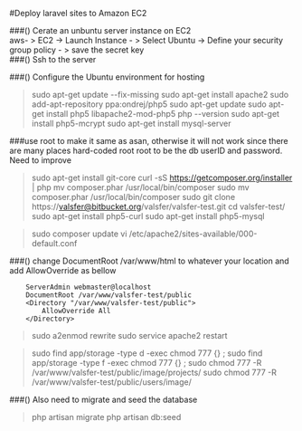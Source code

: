 #Deploy laravel sites to Amazon EC2  

###() Cerate an unbuntu server instance on EC2   
aws- > EC2 -> Launch Instance - > Select Ubuntu -> Define your security group policy - > save the secret key  
###() Ssh to the server  
 

###() Configure the Ubuntu environment for hosting  
>sudo apt-get update --fix-missing
>sudo apt-get install apache2 
>sudo add-apt-repository ppa:ondrej/php5
>sudo apt-get update
>sudo apt-get install php5 libapache2-mod-php5
>php --version
>sudo apt-get install php5-mcrypt
>sudo apt-get install mysql-server   

###use root to make it same as asan, otherwise it will not work since there are many places hard-coded root root to be the db userID and password. Need to improve  

>sudo apt-get install git-core
>curl -sS https://getcomposer.org/installer | php
>mv composer.phar /usr/local/bin/composer
>sudo mv composer.phar /usr/local/bin/composer
>sudo git clone https://valsfer@bitbucket.org/valsfer/valsfer-test.git
>cd valsfer-test/
>sudo apt-get install php5-curl
>sudo apt-get install php5-mysql

>sudo composer update
>vi /etc/apache2/sites-available/000-default.conf   

###() change DocumentRoot /var/www/html to whatever your location and add AllowOverride as bellow   
```
	ServerAdmin webmaster@localhost
	DocumentRoot /var/www/valsfer-test/public
	<Directory "/var/www/valsfer-test/public">
		AllowOverride All
	</Directory>
```   

>sudo a2enmod rewrite
>sudo service apache2 restart

>sudo find app/storage -type d -exec chmod 777 {} \;
>sudo find app/storage -type f -exec chmod 777 {} \;
>sudo chmod 777 -R /var/www/valsfer-test/public/image/projects/
>sudo chmod 777 -R /var/www/valsfer-test/public/users/image/


###() Also need to migrate and seed the database
>php artisan migrate
>php artisan db:seed

